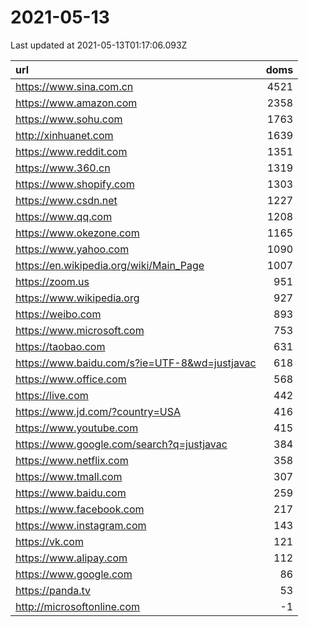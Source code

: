 # 2021-05-13

<!-- BEGIN -->
Last updated at 2021-05-13T01:17:06.093Z

url | doms
:- | -:
https://www.sina.com.cn | 4521
https://www.amazon.com | 2358
https://www.sohu.com | 1763
http://xinhuanet.com | 1639
https://www.reddit.com | 1351
https://www.360.cn | 1319
https://www.shopify.com | 1303
https://www.csdn.net | 1227
https://www.qq.com | 1208
https://www.okezone.com | 1165
https://www.yahoo.com | 1090
https://en.wikipedia.org/wiki/Main_Page | 1007
https://zoom.us | 951
https://www.wikipedia.org | 927
https://weibo.com | 893
https://www.microsoft.com | 753
https://taobao.com | 631
https://www.baidu.com/s?ie=UTF-8&wd=justjavac | 618
https://www.office.com | 568
https://live.com | 442
https://www.jd.com/?country=USA | 416
https://www.youtube.com | 415
https://www.google.com/search?q=justjavac | 384
https://www.netflix.com | 358
https://www.tmall.com | 307
https://www.baidu.com | 259
https://www.facebook.com | 217
https://www.instagram.com | 143
https://vk.com | 121
https://www.alipay.com | 112
https://www.google.com | 86
https://panda.tv | 53
http://microsoftonline.com | -1
<!-- END -->

